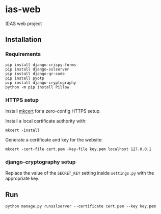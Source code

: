 # ias-web
(I)AS web project

## Installation

### Requirements
```
pip install django-crispy-forms
pip install django-sslserver
pip install django-qr-code
pip install pyotp
pip install django-cryptography
python -m pip install Pillow
```

### HTTPS setup
Install [mkcert](https://github.com/FiloSottile/mkcert) for a zero-config HTTPS setup.

Install a local certificate authority with:
```
mkcert -install
```

Generate a certificate and key for the website:
```
mkcert -cert-file cert.pem -key-file key.pem localhost 127.0.0.1
```

### django-cryptography setup
Replace the value of the `SECRET_KEY` setting inside `settings.py` with the appropriate key.

## Run
```
python manage.py runsslserver --certificate cert.pem --key key.pem
```
